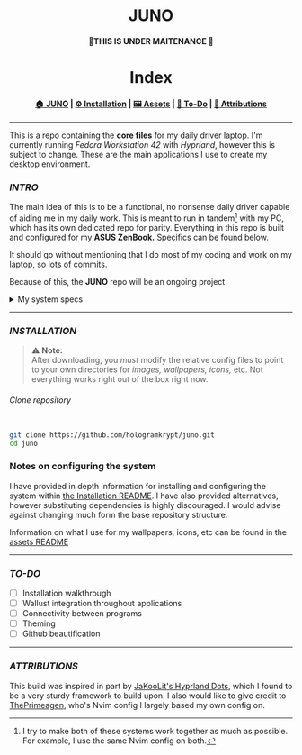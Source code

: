 <h1 align=center>JUNO</h1>


<h4 align=center>🚧THIS IS UNDER MAITENANCE 🚧</h4>

<h1 align=center>Index</h1>
<h4 align=center>
	
[🏠 JUNO](README.md) | [⚙️ Installation](github/INSTALL.md) | [🖼️ Assets](github/ASSETS.md) | [📝 To-Do](#to-do) | [📜 Attributions](#attributions)
	
</h4>

---

This is a repo containing the **core files** for my daily driver laptop. I'm currently running *Fedora Workstation 42* with *Hyprland*, however this is subject to change. These are the main applications I use to create my desktop environment.



### *INTRO*

The main idea of this is to be a functional, no nonsense daily driver capable of aiding me in my daily work. This is meant to run in tandem[^1] with my PC, which has its own dedicated repo for parity. Everything in this repo is built and configured for my **ASUS ZenBook.** Specifics can be found below. 

<p1>
It should go without mentioning that I do most of my coding and work on my laptop, so lots of commits.
</p1>

Because of this, the **JUNO** repo will be an ongoing project.



<details>
	<summary>My system specs</summary>

|             Hardware	        |          Specification                                      |
|                 ------               |                ------                                             |
|                 CPU	            |             Intel Core i7-8565U  4.60 GHz        |
|                 GPU	            |             Intel UHD Integrated Graphics        |
|              Memory	        |              16 GB                                             |
|              Storage	            |               1 TB                                              |
|                 WM	            |            Hyprland                                          |          
|               Distro	            |            Fedora 42                                         |
|                Shell               |              Bash                                               |          
|              Display	            |           1920x1080  @ 60fps                         |

</details>

---

### *INSTALLATION*

> **⚠️ Note:**  
> After downloading, you *must* modify the relative config files to point to your own directories for *images, wallpapers, icons,* etc. Not everything works right out of the box right now.

###### Clone repository

```bash

git clone https://github.com/hologramkrypt/juno.git
cd juno

```

### Notes on configuring the system

I have provided in depth information for installing and configuring the system within [the Installation README](github/INSTALL.md). I have also provided alternatives, however substituting dependencies is highly discouraged. I would advise against changing much form the base repository structure.

Information on what I use for my wallpapers, icons, etc can be found in the [assets README](github/ASSETS.md)

---

### *TO-DO*

- [ ] Installation walkthrough
- [ ] Wallust integration throughout applications
- [ ] Connectivity between programs
- [ ] Theming
- [ ] Github beautification

---

### *ATTRIBUTIONS*

This build was inspired in part by [JaKooLit's Hyprland Dots](https://github.com/JaKooLit/Hyprland-Dots), which I found to be a very sturdy framework to build upon. I also would like to give credit to [ThePrimeagen](https://github.com/ThePrimeagen), who's Nvim config I largely based my own config on.


[^1]: I try to make both of these systems work together as much as possible. For example, I use the same Nvim config on both.
